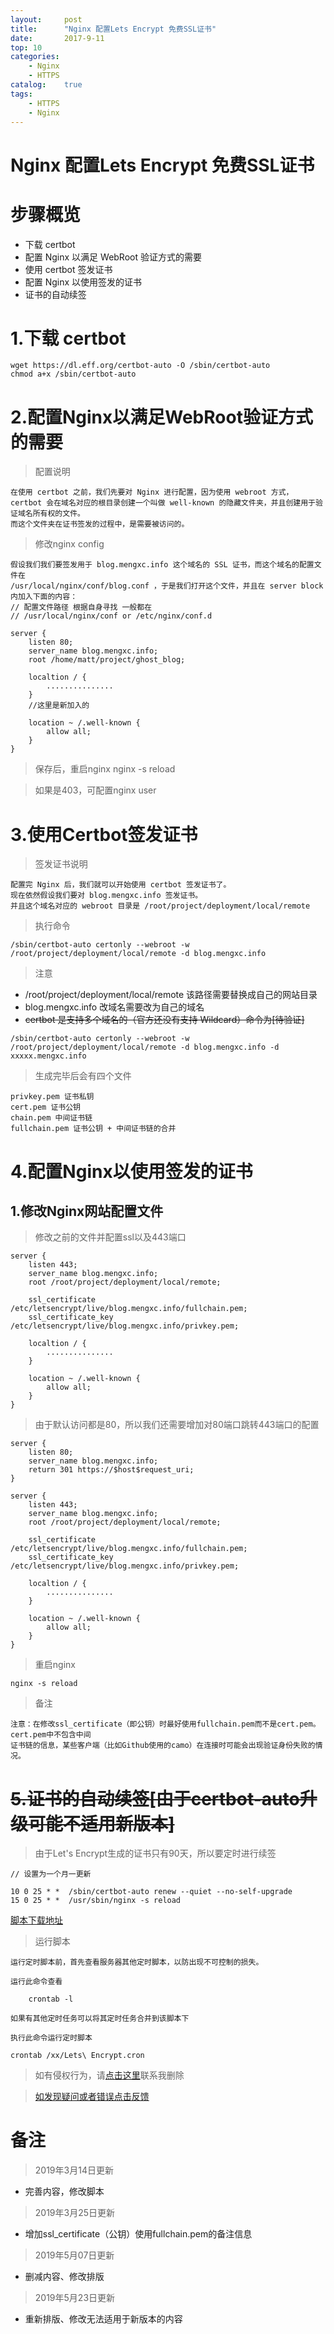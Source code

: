 ```yaml
---
layout:     post
title:      "Nginx 配置Lets Encrypt 免费SSL证书"
date:       2017-9-11
top: 10
categories:
    - Nginx 
    - HTTPS  
catalog:    true
tags:
    - HTTPS
    - Nginx
---
```



# Nginx 配置Lets Encrypt 免费SSL证书
# 步骤概览
- 下载 certbot
- 配置 Nginx 以满足 WebRoot 验证方式的需要
- 使用 certbot 签发证书
- 配置 Nginx 以使用签发的证书
- 证书的自动续签

# 1.下载 certbot


    wget https://dl.eff.org/certbot-auto -O /sbin/certbot-auto
    chmod a+x /sbin/certbot-auto

# 2.配置Nginx以满足WebRoot验证方式的需要
>配置说明

```
在使用 certbot 之前，我们先要对 Nginx 进行配置，因为使用 webroot 方式，
certbot 会在域名对应的根目录创建一个叫做 well-known 的隐藏文件夹，并且创建用于验证域名所有权的文件。
而这个文件夹在证书签发的过程中，是需要被访问的。

```
>修改nginx config

```
假设我们我们要签发用于 blog.mengxc.info 这个域名的 SSL 证书，而这个域名的配置文件在
/usr/local/nginx/conf/blog.conf ，于是我们打开这个文件，并且在 server block 内加入下面的内容：
// 配置文件路径 根据自身寻找 一般都在
// /usr/local/nginx/conf or /etc/nginx/conf.d

server {
    listen 80;
    server_name blog.mengxc.info;
    root /home/matt/project/ghost_blog;

    localtion / {
        ...............
    }
    //这里是新加入的

    location ~ /.well-known {
        allow all;
    }
}
```
>保存后，重启nginx nginx -s reload
    
>如果是403，可配置nginx user

# 3.使用Certbot签发证书
>签发证书说明

```
配置完 Nginx 后，我们就可以开始使用 certbot 签发证书了。
现在依然假设我们要对 blog.mengxc.info 签发证书。
并且这个域名对应的 webroot 目录是 /root/project/deployment/local/remote
```
>执行命令

```
/sbin/certbot-auto certonly --webroot -w /root/project/deployment/local/remote -d blog.mengxc.info
```
>注意

- /root/project/deployment/local/remote 该路径需要替换成自己的网站目录
- blog.mengxc.info 改域名需要改为自己的域名
- ~~certbot 是支持多个域名的（官方还没有支持 Wildcard）命令为[待验证]~~
```
/sbin/certbot-auto certonly --webroot -w /root/project/deployment/local/remote -d blog.mengxc.info -d xxxxx.mengxc.info
```
>生成完毕后会有四个文件

```
privkey.pem 证书私钥
cert.pem 证书公钥
chain.pem 中间证书链
fullchain.pem 证书公钥 + 中间证书链的合并
```

# 4.配置Nginx以使用签发的证书

## 1.修改Nginx网站配置文件
>修改之前的文件并配置ssl以及443端口

```
server {
    listen 443;
    server_name blog.mengxc.info;
    root /root/project/deployment/local/remote;

    ssl_certificate /etc/letsencrypt/live/blog.mengxc.info/fullchain.pem;
    ssl_certificate_key /etc/letsencrypt/live/blog.mengxc.info/privkey.pem;

    localtion / {
        ...............
    }

    location ~ /.well-known {
        allow all;
    }
}
```
>由于默认访问都是80，所以我们还需要增加对80端口跳转443端口的配置

```
server {
    listen 80;
    server_name blog.mengxc.info;
    return 301 https://$host$request_uri;
}

server {
    listen 443;
    server_name blog.mengxc.info;
    root /root/project/deployment/local/remote;

    ssl_certificate /etc/letsencrypt/live/blog.mengxc.info/fullchain.pem;
    ssl_certificate_key /etc/letsencrypt/live/blog.mengxc.info/privkey.pem;

    localtion / {
        ...............
    }

    location ~ /.well-known {
        allow all;
    }
}
```

>重启nginx

```
nginx -s reload
```
>备注

```
注意：在修改ssl_certificate（即公钥）时最好使用fullchain.pem而不是cert.pem。cert.pem中不包含中间
证书链的信息，某些客户端（比如Github使用的camo）在连接时可能会出现验证身份失败的情况。
```

# ~~5.证书的自动续签[由于certbot-auto升级可能不适用新版本]~~
>由于Let's Encrypt生成的证书只有90天，所以要定时进行续签

```
// 设置为一个月一更新

10 0 25 * *  /sbin/certbot-auto renew --quiet --no-self-upgrade
15 0 25 * *  /usr/sbin/nginx -s reload
```
[脚本下载地址](https://dpq123456-1256164122.cos.ap-beijing.myqcloud.com/shell/Lets%20Encrypt.cron)

>运行脚本

    运行定时脚本前，首先查看服务器其他定时脚本，以防出现不可控制的损失。

    运行此命令查看

        crontab -l

    如果有其他定时任务可以将其定时任务合并到该脚本下

    执行此命令运行定时脚本

    crontab /xx/Lets\ Encrypt.cron


>如有侵权行为，请[点击这里](https://github.com/mattmengCooper/MattMeng_hexo/issues)联系我删除


>[如发现疑问或者错误点击反馈](https://github.com/mattmengCooper/MattMeng_hexo/issues)

# 备注

>2019年3月14日更新

- 完善内容，修改脚本

>2019年3月25日更新

- 增加ssl_certificate（公钥）使用fullchain.pem的备注信息

>2019年5月07日更新

- 删减内容、修改排版

>2019年5月23日更新

- 重新排版、修改无法适用于新版本的内容
